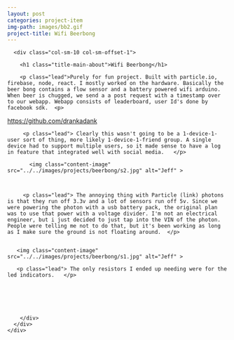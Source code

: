 ```yaml
---
layout: post
categories: project-item
img-path: images/bb2.gif
project-title: Wifi Beerbong
---
```




<div class="container">
  <div class="description"> 
    <div class="row text-left ">

      <div class="col-sm-10 col-sm-offset-1">

        <h1 class="title-main-about">Wifi Beerbong</h1>

        <p class="lead">Purely for fun project. Built with particle.io, firebase, node, react. I mostly worked on the hardware. Basically the beer bong contains a flow sensor and a battery powered wifi arduino. When beer is chugged, we send a a post request with a timestamp over to our webapp. Webapp consists of leaderboard, user Id's done by facebook sdk.  <p>

 <p class="lead"><a href="https://github.com/drankadank"> https://github.com/drankadank </a><p>


         <p class="lead"> Clearly this wasn't going to be a 1-device-1-user sort of thing, more likely 1-device-1-friend group. A single device had to support multiple users, so it made sense to have a log in feature that integrated well with social media.   </p>

           <img class="content-image"  src="../../images/projects/beerbong/s2.jpg" alt="Jeff" >



         <p class="lead"> The annoying thing with Particle (link) photons is that they run off 3.3v and a lot of sensors run off 5v. Since we were powering the photon with a usb battery pack, the original plan was to use that power with a voltage divider. I'm not an electrical engineer, but i just decided to just tap into the VIN of the photon. People were telling me not to do that, but it's been working as long as I make sure the ground is not floating around.  </p>


       <img class="content-image"  src="../../images/projects/beerbong/s1.jpg" alt="Jeff" >

       <p class="lead"> The only resistors I ended up needing were for the led indicators.   </p>






        </div>
      </div>
    </div>
  </div>

<!--   <div class="container">
  <div class="row text-center">
   <div class="description"> 
    <div class="tagline"> 
      
         
          <p class="lead"> 
         We short circuited everything on our first test. Luckily I had a seconded particle photon with me. Made sure our enclosure was waterproof.
        </p>

           <img class="content-image-vertical" src="../../images/projects/beerbong/a1.gif" alt="Jeff" >

    </div>
  </div>
</div>
</div> -->